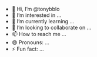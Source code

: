 - 👋 Hi, I’m @tonybblo
- 👀 I’m interested in ...
- 🌱 I’m currently learning ...
- 💞️ I’m looking to collaborate on ...
- 📫 How to reach me ...
- 😄 Pronouns: ...
- ⚡ Fun fact: ...

<!---
tonybblo/tonybblo is a ✨ special ✨ repository because its `README.md` (this file) appears on your GitHub profile.
You can click the Preview link to take a look at your changes.
--->
